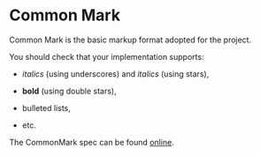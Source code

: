# Common Mark

Common Mark is the basic markup format adopted for the project.

You should check that your implementation supports:

- _italics_ (using underscores) and *italics* (using stars),

- **bold** (using double stars),

- bulleted lists,

- etc.

The CommonMark spec can be found [online](http://spec.commonmark.org).
